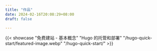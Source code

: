 ```yaml
---
title: "作品"
date: 2024-02-16T20:08:29+08:00
draft: false

---
```


{{< showcase "免费建站 - 基本概念" "Hugo 的托管和部署" "/hugo-quick-start/featured-image.webp" "/hugo-quick-start/" >}}
